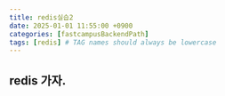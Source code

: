 ```yaml
---
title: redis실습2
date: 2025-01-01 11:55:00 +0900
categories: [fastcampusBackendPath]
tags: [redis] # TAG names should always be lowercase
---
```


## redis 가자.
```
```